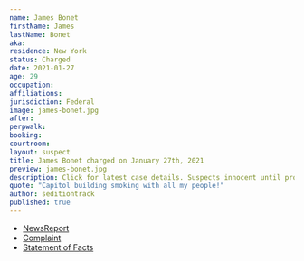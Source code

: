 ```yaml
---
name: James Bonet
firstName: James
lastName: Bonet
aka:
residence: New York
status: Charged
date: 2021-01-27
age: 29
occupation:
affiliations:
jurisdiction: Federal
image: james-bonet.jpg
after:
perpwalk:
booking:
courtroom:
layout: suspect
title: James Bonet charged on January 27th, 2021
preview: james-bonet.jpg
description: Click for latest case details. Suspects innocent until proven guilty.
quote: "Capitol building smoking with all my people!"
author: seditiontrack
published: true
---
```


- [NewsReport](https://www.timesunion.com/news/article/No-weed-for-Glens-Falls-man-charged-in-attack-on-15903349.php)
- [Complaint](https://www.justice.gov/opa/page/file/1361446/download)
- [Statement of Facts](https://www.justice.gov/opa/page/file/1361446/download)
